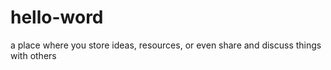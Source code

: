 # hello-word
a place where you store ideas, resources, or even share and discuss things with others
